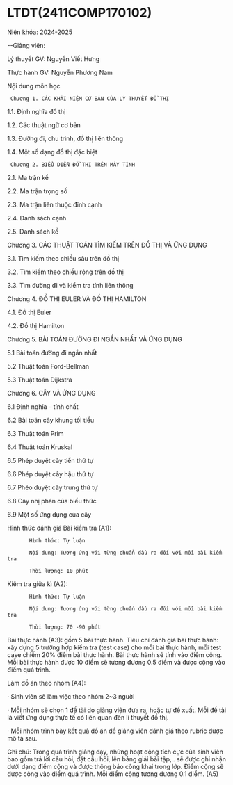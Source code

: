 # LTDT(2411COMP170102)
Niên khóa: 2024-2025

--Giảng viên:

Lý thuyết GV: Nguyễn Viết Hưng

Thực hành GV: Nguyễn Phương Nam


Nội dung môn học


     Chương 1. CÁC KHÁI NIỆM CƠ BẢN CỦA LÝ THUYẾT ĐỒ THỊ

1.1. Định nghĩa đồ thị

1.2. Các thuật ngữ cơ bản

1.3. Đường đi, chu trình, đồ thị liên thông

1.4. Một số dạng đồ thị đặc biệt

     Chương 2. BIỂU DIỄN ĐỒ THỊ TRÊN MÁY TÍNH

2.1. Ma trận kề

2.2. Ma trận trọng số

2.3. Ma trận liên thuộc đỉnh cạnh

2.4. Danh sách cạnh

2.5. Danh sách kề

Chương 3. CÁC THUẬT TOÁN TÌM KIẾM TRÊN ĐỒ THỊ VÀ ỨNG DỤNG

3.1. Tìm kiếm theo chiều sâu trên đồ thị

3.2. Tìm kiếm theo chiều rộng trên đồ thị

3.3. Tìm đường đi và kiểm tra tính liên thông

Chương 4. ĐỒ THỊ EULER VÀ ĐỒ THỊ HAMILTON

4.1. Đồ thị Euler

4.2. Đồ thị Hamilton

Chương 5. BÀI TOÁN ĐƯỜNG ĐI NGẮN NHẤT VÀ ỨNG DỤNG

5.1 Bài toán đường đi ngắn nhất

5.2 Thuật toán Ford-Bellman

5.3 Thuật toán Dijkstra

Chương 6. CÂY VÀ ỨNG DỤNG

6.1 Định nghĩa – tính chất

6.2 Bài toán cây khung tối tiểu

6.3 Thuật toán Prim

6.4 Thuật toán Kruskal

6.5 Phép duyệt cây tiền thứ tự

6.6 Phép duyệt cây hậu thứ tự

6.7 Phéo duyệt cây trung thứ tự

6.8 Cây nhị phân của biểu thức

6.9 Một số ứng dụng của cây

 

Hình thức đánh giá
Bài kiểm tra (A1):

           Hình thức: Tự luận

           Nội dung: Tương ứng với từng chuẩn đầu ra đối với mỗi bài kiểm tra

           Thời lượng: 10 phút

Kiểm tra giữa kì (A2):

           Hình thức: Tự luận

           Nội dung: Tương ứng với từng chuẩn đầu ra đối với mỗi bài kiểm tra

           Thời lượng: 70 -90 phút

Bài thực hành (A3): gồm 5 bài thực hành. Tiêu chí đánh giá bài thực hành: xây dựng 5 trường hợp kiểm tra (test case) cho mỗi bài thực hành, mỗi test case chiếm 20% điểm bài thực hành. Bài thực hành sẽ tính vào điểm cộng. Mỗi bài thực hành được 10 điểm sẽ tương đương 0.5 điểm và được cộng vào điểm quá trình.

Làm đồ án theo nhóm (A4):

·       Sinh viên sẽ làm việc theo nhóm 2~3 người

·       Mỗi nhóm sẽ chọn 1 đề tài do giảng viên đưa ra, hoặc tự đề xuất. Mỗi đề tài là viết ứng dụng thực tế có liên quan đến lí thuyết đồ thị.

·       Mỗi nhóm trình bày kết quả đồ án để giảng viên đánh giá theo rubric được mô tả sau.

Ghi chú: Trong quá trình giảng dạy, những hoạt động tích cực của sinh viên bao gồm trả lời câu hỏi, đặt câu hỏi, lên bảng giải bài tập,.. sẽ được ghi nhận dưới dạng điểm cộng và được thông báo công khai trong lớp. Điểm cộng sẽ được cộng vào điểm quá trình. Mỗi điểm cộng tương đương 0.1 điểm. (A5)
